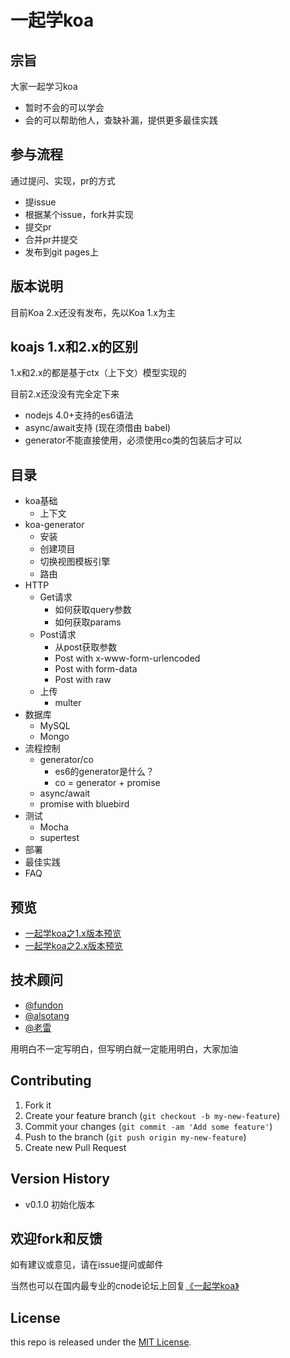 # 一起学koa

## 宗旨

大家一起学习koa

- 暂时不会的可以学会
- 会的可以帮助他人，查缺补漏，提供更多最佳实践

## 参与流程

通过提问、实现，pr的方式

- 提issue
- 根据某个issue，fork并实现
- 提交pr
- 合并pr并提交
- 发布到git pages上

## 版本说明

目前Koa 2.x还没有发布，先以Koa 1.x为主

## koajs 1.x和2.x的区别

1.x和2.x的都是基于ctx（上下文）模型实现的

目前2.x还没没有完全定下来

- nodejs 4.0+支持的es6语法
- async/await支持 (现在须借由 babel)
- generator不能直接使用，必须使用co类的包装后才可以

## 目录

- koa基础
  * 上下文
- koa-generator
  * 安装
  * 创建项目
  * 切换视图模板引擎
  * 路由
- HTTP
  * Get请求
    + 如何获取query参数
    + 如何获取params
  * Post请求
    + 从post获取参数
    + Post with x-www-form-urlencoded
    + Post with form-data
    + Post with raw
  * 上传
    + multer
- 数据库
  * MySQL
  * Mongo
- 流程控制
  * generator/co
    + es6的generator是什么？
    + co = generator + promise
  * async/await
  * promise with bluebird
- 测试
  * Mocha
  * supertest
- 部署
- 最佳实践
- FAQ

## 预览

- [一起学koa之1.x版本预览](http://base-n.github.io/koa-generator-examples/)
- [一起学koa之2.x版本预览](2.x.md)

## 技术顾问

- [@fundon](https://github.com/fundon)
- [@alsotang](https://github.com/alsotang)
- [@老雷](https://github.com/leizongmin)

用明白不一定写明白，但写明白就一定能用明白，大家加油

## Contributing

1. Fork it
2. Create your feature branch (`git checkout -b my-new-feature`)
3. Commit your changes (`git commit -am 'Add some feature'`)
4. Push to the branch (`git push origin my-new-feature`)
5. Create new Pull Request


## Version History

- v0.1.0 初始化版本

## 欢迎fork和反馈

如有建议或意见，请在issue提问或邮件

当然也可以在国内最专业的cnode论坛上回复[《一起学koa》](https://cnodejs.org/topic/5668e0a55af0e6ab3bf1a1d8)

## License

this repo is released under the [MIT
License](http://www.opensource.org/licenses/MIT).
